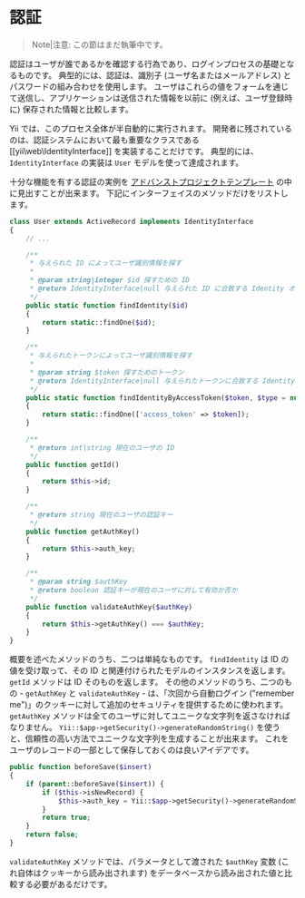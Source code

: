 認証
====

> Note|注意: この節はまだ執筆中です。

認証はユーザが誰であるかを確認する行為であり、ログインプロセスの基礎となるものです。
典型的には、認証は、識別子 (ユーザ名またはメールアドレス) とパスワードの組み合わせを使用します。
ユーザはこれらの値をフォームを通じて送信し、アプリケーションは送信された情報を以前に (例えば、ユーザ登録時に) 保存された情報と比較します。

Yii では、このプロセス全体が半自動的に実行されます。
開発者に残されているのは、認証システムにおいて最も重要なクラスである [[yii\web\IdentityInterface]] を実装することだけです。
典型的には、`IdentityInterface` の実装は `User` モデルを使って達成されます。

十分な機能を有する認証の実例を [アドバンストプロジェクトテンプレート](https://github.com/yiisoft/yii2-app-advanced/blob/master/docs/guide-ja/README.md) の中に見出すことが出来ます。
下記にインターフェイスのメソッドだけをリストします。

```php
class User extends ActiveRecord implements IdentityInterface
{
    // ...

    /**
     * 与えられた ID によってユーザ識別情報を探す
     *
     * @param string|integer $id 探すための ID
     * @return IdentityInterface|null 与えられた ID に合致する Identity オブジェクト
     */
    public static function findIdentity($id)
    {
        return static::findOne($id);
    }

    /**
     * 与えられたトークンによってユーザ識別情報を探す
     *
     * @param string $token 探すためのトークン
     * @return IdentityInterface|null 与えられたトークンに合致する Identity オブジェクト
     */
    public static function findIdentityByAccessToken($token, $type = null)
    {
        return static::findOne(['access_token' => $token]);
    }

    /**
     * @return int|string 現在のユーザの ID
     */
    public function getId()
    {
        return $this->id;
    }

    /**
     * @return string 現在のユーザの認証キー
     */
    public function getAuthKey()
    {
        return $this->auth_key;
    }

    /**
     * @param string $authKey
     * @return boolean 認証キーが現在のユーザに対して有効か否か
     */
    public function validateAuthKey($authKey)
    {
        return $this->getAuthKey() === $authKey;
    }
}
```

概要を述べたメソッドのうち、二つは単純なものです。
`findIdentity` は ID の値を受け取って、その ID と関連付けられたモデルのインスタンスを返します。
`getId` メソッドは ID そのものを返します。
その他のメソッドのうち、二つのもの - `getAuthKey` と `validateAuthKey` - は、「次回から自動ログイン ("remember me")」のクッキーに対して追加のセキュリティを提供するために使われます。
`getAuthKey` メソッドは全てのユーザに対してユニークな文字列を返さなければなりません。
`Yii::$app->getSecurity()->generateRandomString()` を使うと、信頼性の高い方法でユニークな文字列を生成することが出来ます。
これをユーザのレコードの一部として保存しておくのは良いアイデアです。

```php
public function beforeSave($insert)
{
    if (parent::beforeSave($insert)) {
        if ($this->isNewRecord) {
            $this->auth_key = Yii::$app->getSecurity()->generateRandomString();
        }
        return true;
    }
    return false;
}
```

`validateAuthKey` メソッドでは、パラメータとして渡された `$authKey` 変数 (これ自体はクッキーから読み出されます) をデータベースから読み出された値と比較する必要があるだけです。
